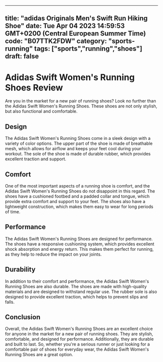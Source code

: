
---
title: "adidas Originals Men's Swift Run Hiking Shoe" 
date: Tue Apr 04 2023 14:59:53 GMT+0200 (Central European Summer Time)
code: "B07TTK2FDW"
category: "sports-running"
tags: ["sports","running","shoes"] 
draft: false
---
    
# Adidas Swift Women's Running Shoes Review

Are you in the market for a new pair of running shoes? Look no further than the Adidas Swift Women's Running Shoes. These shoes are not only stylish, but also functional and comfortable.

## Design

The Adidas Swift Women's Running Shoes come in a sleek design with a variety of color options. The upper part of the shoe is made of breathable mesh, which allows for airflow and keeps your feet cool during your workout. The sole of the shoe is made of durable rubber, which provides excellent traction and support.

## Comfort

One of the most important aspects of a running shoe is comfort, and the Adidas Swift Women's Running Shoes do not disappoint in this regard. The shoes have a cushioned footbed and a padded collar and tongue, which provide extra comfort and support to your feet. The shoes also have a lightweight construction, which makes them easy to wear for long periods of time.

## Performance

The Adidas Swift Women's Running Shoes are designed for performance. The shoes have a responsive cushioning system, which provides excellent shock absorption and energy return. This makes them perfect for running, as they help to reduce the impact on your joints.

## Durability

In addition to their comfort and performance, the Adidas Swift Women's Running Shoes are also durable. The shoes are made with high-quality materials and are designed to withstand regular use. The rubber sole is also designed to provide excellent traction, which helps to prevent slips and falls.

## Conclusion

Overall, the Adidas Swift Women's Running Shoes are an excellent choice for anyone in the market for a new pair of running shoes. They are stylish, comfortable, and designed for performance. Additionally, they are durable and built to last. So, whether you're a serious runner or just looking for a comfortable pair of shoes for everyday wear, the Adidas Swift Women's Running Shoes are a great option.